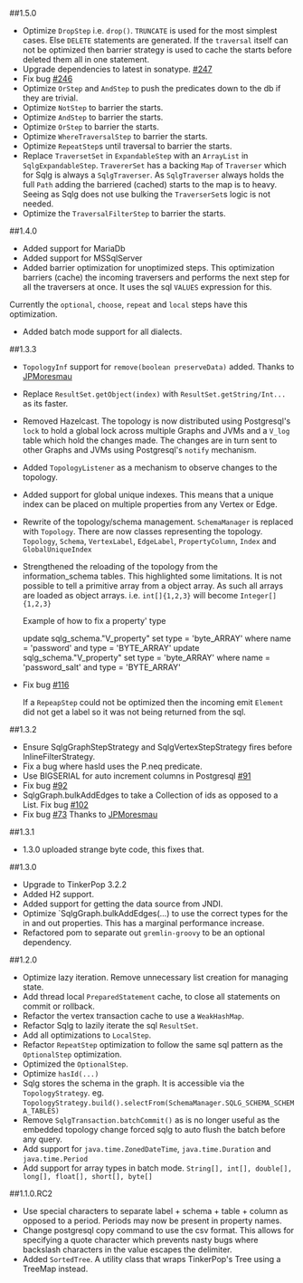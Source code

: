 ##1.5.0

* Optimize `DropStep` i.e. `drop()`.
`TRUNCATE` is used for the most simplest cases. Else `DELETE` statements are generated.
If the `traversal` itself can not be optimized then barrier strategy is used to cache the starts before deleted them all in one statement.
* Upgrade dependencies to latest in sonatype. [#247](https://github.com/pietermartin/sqlg/issues/247)
* Fix bug [#246](https://github.com/pietermartin/sqlg/issues/246)
* Optimize `OrStep` and `AndStep` to push the predicates down to the db if they are trivial.
* Optimize `NotStep` to barrier the starts.
* Optimize `AndStep` to barrier the starts.
* Optimize `OrStep` to barrier the starts.
* Optimize `WhereTraversalStep` to barrier the starts.
* Optimize `RepeatStep`s until traversal to barrier the starts.
* Replace `TraversetSet` in `ExpandableStep` with an `ArrayList` in `SqlgExpandableStep`. `TravererSet` has a backing `Map`
of `Traverser` which for Sqlg is always a `SqlgTraverser`. As `SqlgTraverser` always holds the full `Path` adding the barriered (cached)
starts to the map is to heavy. Seeing as Sqlg does not use bulking the `TraverserSet`s logic is not needed.
* Optimize the `TraversalFilterStep` to barrier the starts.

##1.4.0

* Added support for MariaDb
* Added support for MSSqlServer
* Added barrier optimization for unoptimized steps. This optimization barriers (cache) the incoming traversers and 
performs the next step for all the traversers at once. It uses the sql `VALUES` expression for this.

Currently the `optional`, `choose`, `repeat` and `local` steps have this optimization.
* Added batch mode support for all dialects.

##1.3.3

* `TopologyInf` support for `remove(boolean preserveData)` added.
        Thanks to [JPMoresmau](https://github.com/JPMoresmau)
* Replace `ResultSet.getObject(index)` with `ResultSet.getString/Int...` as its faster.
* Removed Hazelcast. The topology is now distributed using Postgresql's `lock` to hold a global lock across multiple Graphs and JVMs
and a `V_log` table which hold the changes made. The changes are in turn sent to other Graphs and JVMs using Postgresql's `notify` mechanism.
* Added `TopologyListener` as a mechanism to observe changes to the topology.
* Added support for global  unique indexes. This means that a unique index can be placed on multiple properties from any Vertex or Edge.
* Rewrite of the topology/schema management. `SchemaManager` is replaced with `Topology`.
There are now classes representing the topology. `Topology`, `Schema`, `VertexLabel`, `EdgeLabel`, `PropertyColumn`, `Index` and `GlobalUniqueIndex`
* Strengthened the reloading of the topology from the information_schema tables.
This highlighted some limitations. It is not possible to tell a primitive array from a object array. 
As such all arrays are  loaded as object arrays. i.e. `int[]{1,2,3}` will become `Integer[]{1,2,3}`

    Example of how to fix a property' type
    
    update sqlg_schema."V_property" set type = 'byte_ARRAY' where name = 'password' and type = 'BYTE_ARRAY'
    update sqlg_schema."V_property" set type = 'byte_ARRAY' where name = 'password_salt' and type = 'BYTE_ARRAY'
* Fix bug [#116](https://github.com/pietermartin/sqlg/issues/116)

    If a `RepeapStep` could not be optimized then the incoming emit `Element` did not get a label so it was not being returned from the sql.

##1.3.2

* Ensure SqlgGraphStepStrategy and SqlgVertexStepStrategy fires before InlineFilterStrategy.
* Fix a bug where hasId uses the P.neq predicate.
* Use BIGSERIAL for auto increment columns in Postgresql [#91](https://github.com/pietermartin/sqlg/issues/91)
* Fix bug [#92](https://github.com/pietermartin/sqlg/issues/92)
* SqlgGraph.bulkAddEdges to take a Collection of ids as opposed to a List.
    Fix bug [#102](https://github.com/pietermartin/sqlg/issues/102)
* Fix bug [#73](https://github.com/pietermartin/sqlg/issues/73)
        Thanks to [JPMoresmau](https://github.com/JPMoresmau)

##1.3.1

* 1.3.0 uploaded strange byte code, this fixes that.

##1.3.0

* Upgrade to TinkerPop 3.2.2
* Added H2 support.
* Added support for getting the data source from JNDI.
* Optimize `SqlgGraph.bulkAddEdges(...) to use the correct types for the in and out properties. This has a marginal performance increase.
* Refactored pom to separate out `gremlin-groovy` to be an optional dependency.

##1.2.0

* Optimize lazy iteration. Remove unnecessary list creation for managing state.
* Add thread local `PreparedStatement` cache, to close all statements on commit or rollback.
* Refactor the vertex transaction cache to use a `WeakHashMap`.
* Refactor Sqlg to lazily iterate the sql `ResultSet`.
* Add all optimizations to `LocalStep`.
* Refactor `RepeatStep` optimization to follow the same sql pattern as the `OptionalStep` optimization.
* Optimized the `OptionalStep`.
* Optimize `hasId(...)`
* Sqlg stores the schema in the graph. It is accessible via the `TopologyStrategy`. eg. `TopologyStrategy.build().selectFrom(SchemaManager.SQLG_SCHEMA_SCHEMA_TABLES)`
* Remove `SqlgTransaction.batchCommit()` as is no longer useful as the embedded topology change forced sqlg to auto flush the batch before any query.
* Add support for `java.time.ZonedDateTime`, `java.time.Duration` and `java.time.Period`
* Add support for array types in batch mode. `String[], int[], double[], long[], float[], short[], byte[]`

##1.1.0.RC2

* Use special characters to separate label + schema + table + column as opposed to a period. Periods may now be present in property names.
* Change postgresql copy command to use the csv format. This allows for specifying a quote character which prevents nasty bugs where backslash characters in the value escapes the delimiter.
* Added `SortedTree`. A utility class that wraps TinkerPop's Tree using a TreeMap instead.